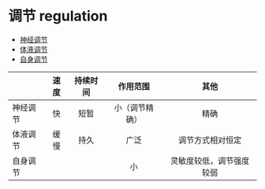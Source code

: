 # 调节 regulation

- [神经调节](神经调节.md)
- [体液调节](体液调节.md)
- [自身调节](自身调节.md)

|          | 速度 | 持续时间 |    作用范围    |           其他           |
|----------|:----:|:--------:|:--------------:|:------------------------:|
| 神经调节 |  快  |   短暂   | 小（调节精确） |           精确           |
| 体液调节 | 缓慢 |   持久   |      广泛      |     调节方式相对恒定     |
| 自身调节 |      |          |       小       | 灵敏度较低，调节强度较弱 |
